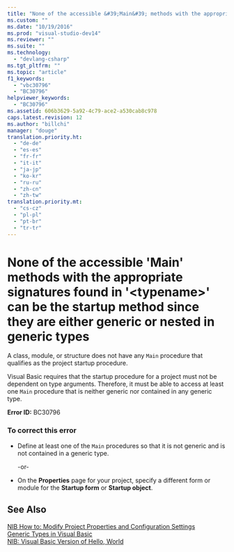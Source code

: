 ```yaml
---
title: "None of the accessible &#39;Main&#39; methods with the appropriate signatures found in &#39;&lt;typename&gt;&#39; can be the startup method since they are either generic or nested in generic types | testtitle"
ms.custom: ""
ms.date: "10/19/2016"
ms.prod: "visual-studio-dev14"
ms.reviewer: ""
ms.suite: ""
ms.technology: 
  - "devlang-csharp"
ms.tgt_pltfrm: ""
ms.topic: "article"
f1_keywords: 
  - "vbc30796"
  - "BC30796"
helpviewer_keywords: 
  - "BC30796"
ms.assetid: 606b3629-5a92-4c79-ace2-a530cab8c978
caps.latest.revision: 12
ms.author: "billchi"
manager: "douge"
translation.priority.ht: 
  - "de-de"
  - "es-es"
  - "fr-fr"
  - "it-it"
  - "ja-jp"
  - "ko-kr"
  - "ru-ru"
  - "zh-cn"
  - "zh-tw"
translation.priority.mt: 
  - "cs-cz"
  - "pl-pl"
  - "pt-br"
  - "tr-tr"
---
```

# None of the accessible &#39;Main&#39; methods with the appropriate signatures found in &#39;&lt;typename&gt;&#39; can be the startup method since they are either generic or nested in generic types
A class, module, or structure does not have any `Main` procedure that qualifies as the project startup procedure.  
  
 Visual Basic requires that the startup procedure for a project must not be dependent on type arguments. Therefore, it must be able to access at least one `Main` procedure that is neither generic nor contained in any generic type.  
  
 **Error ID:** BC30796  
  
### To correct this error  
  
-   Define at least one of the `Main` procedures so that it is not generic and is not contained in a generic type.  
  
     -or-  
  
-   On the **Properties** page for your project, specify a different form or module for the **Startup form** or **Startup object**.  
  
## See Also  
 [NIB How to: Modify Project Properties and Configuration Settings](http://msdn.microsoft.com/en-us/e7184bc5-2f2b-4b4f-aa9a-3ecfcbc48b67)   
 [Generic Types in Visual Basic](../Topic/Generic%20Types%20in%20Visual%20Basic%20\(Visual%20Basic\).md)   
 [NIB: Visual Basic Version of Hello, World](http://msdn.microsoft.com/en-us/9d030b60-e148-4366-a462-69532f02294c)